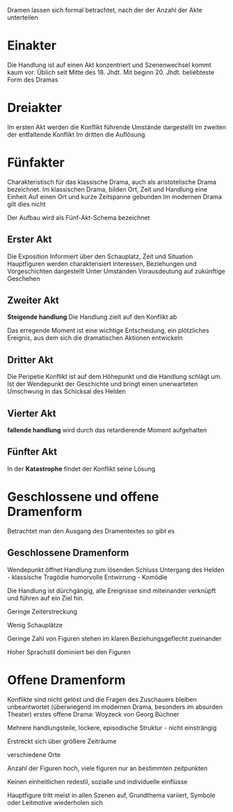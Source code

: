 Dramen lassen sich formal betrachtet, nach der der Anzahl der Akte unterteilen

# Einakter
Die Handlung ist auf einen Akt konzentriert und Szenenwechsel kommt kaum vor. 
Üblich seit Mitte des 18. Jhdt. 
Mit beginn 20. Jhdt. beliebteste Form des Dramas

# Dreiakter
Im ersten Akt werden die Konflikt führende Umstände dargestellt
Im zweiten der entfaltende Konflikt
Im dritten die Auflösung

# Fünfakter
Charakteristisch für das klassische Drama, auch als aristotelische Drama bezeichnet. 
Im klassischen Drama, bilden Ort, Zeit und Handlung eine Einheit
	Auf einen Ort und kurze Zeitspanne gebunden
	Im modernen Drama gilt dies nicht

Der Aufbau wird als Fünf-Akt-Schema bezeichnet

## Erster Akt
Die Exposition
	Informiert über den Schauplatz, Zeit und Situation
	Hauptfiguren werden charakterisiert
	Interessen, Beziehungen und Vorgeschichten dargestellt
	Unter Umständen Vorausdeutung auf zukünftige Geschehen 

## Zweiter Akt
**Steigende handlung**
Die Handlung zielt auf den Konflikt ab

Das erregende Moment ist eine wichtige Entscheidung, ein plötzliches Ereignis, aus dem sich die dramatischen Aktionen entwickeln

## Dritter Akt
Die Peripetie
	Konflikt ist auf dem Höhepunkt und die Handlung schlägt um.
	Ist der Wendepunkt der Geschichte und bringt einen unerwarteten Umschwung in das Schicksal des Helden

## Vierter Akt
**fallende handlung** wird durch das retardierende Moment aufgehalten

## Fünfter Akt
In der **Katastrophe** findet der Konflikt seine Lösung

# Geschlossene und offene Dramenform
Betrachtet man den Ausgang des Dramentextes so gibt es

## Geschlossene Dramenform
Wendepunkt öffnet Handlung zum lösenden Schluss
	Untergang des Helden - klassische Tragödie
	humorvolle Entwirrung - Komödie

Die Handlung ist dürchgängig, alle Ereignisse sind miteinander verknüpft und führen auf ein Ziel hin.

Geringe Zeiterstreckung

Wenig Schauplätze

Geringe Zahl von Figuren stehen im klaren Beziehungsgeflecht zueinander

Hoher Sprachstil dominiert bei den Figuren

# Offene Dramenform
Konflikte sind nicht gelöst und die Fragen des Zuschauers bleiben unbeantwortet
	(überwiegend im modernen Drama, besonders im absurden Theater) 
	erstes offene Drama: Woyzeck von Georg Büchner

Mehrere handlungsteile, lockere, episodische Struktur - nicht einsträngig

Erstreckt sich über größere Zeiträume

verschiedene Orte

Anzahl der Figuren hoch, viele figuren nur an bestimmten zeitpunkten

Keinen einheitlichen redestil, sozialle und individuelle einflüsse

Hauptfigure tritt meist in allen Szenen auf, Grundthema variiert, Symbole oder Leitmotive wiederholen sich